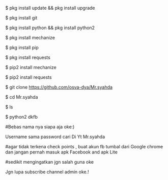
$ pkg install update && pkg install upgrade


$ pkg install git


$ pkg install python && pkg install python2


$ pkg install mechanize


$ pkg install pip


$ pkg install requests


$ pip2 install mechanize


$ pip2 install requests


$ git clone https://github.com/osva-dya/Mr.syahda


$ cd Mr.syahda


$ ls


$ python2 dkfb




#Bebas nama nya siapa aja oke:)


Username sama password cari Di Yt Mr.syahda


#agar tidak terkena check points ,  buat akun fb tumbal dari 
 Google chrome dan jangan pernah masuk apk Facebook and apk Lite


#sedikit mengingatkan jgn salah guna oke



Jgn lupa subscribe channel admin oke.!
